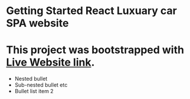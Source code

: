 # Getting Started React Luxuary car SPA website

# This project was bootstrapped with [Live Website link](https://github.com/facebook/create-react-app).

* Nested bullet
* Sub-nested bullet etc
* Bullet list item 2
